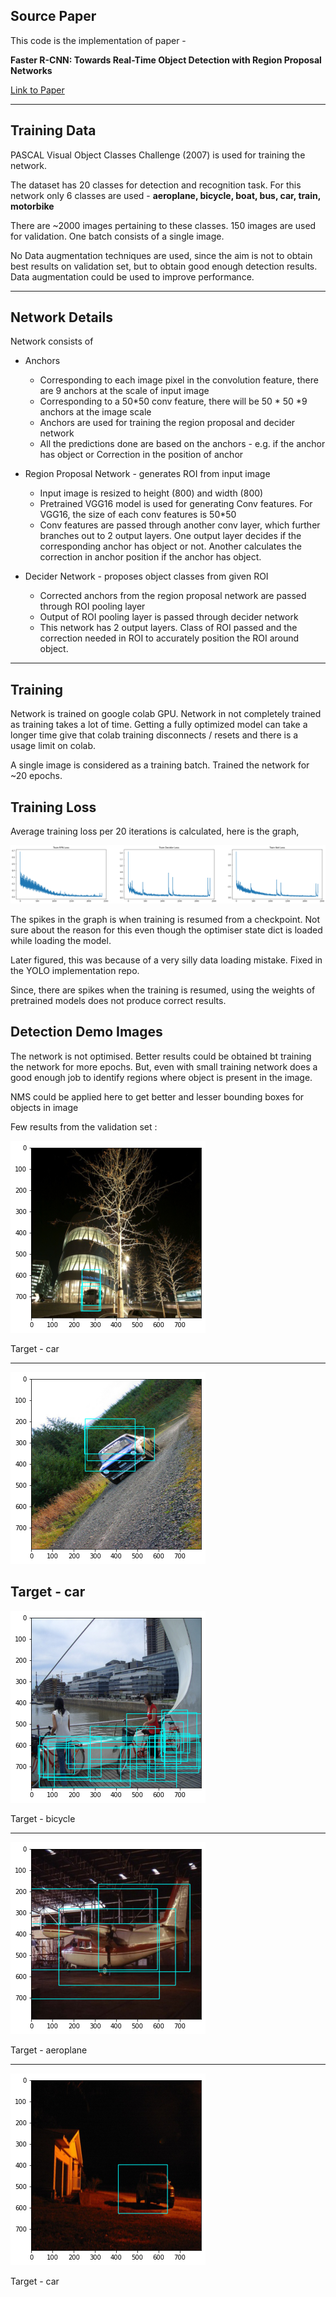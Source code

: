 ## Source Paper

This code is the implementation of paper - 

**Faster R-CNN: Towards Real-Time Object Detection with Region Proposal Networks** 

[Link to Paper](https://arxiv.org/abs/1506.01497)

--------
## Training Data

PASCAL Visual Object Classes Challenge (2007) is used for training the network. 

The dataset has 20 classes for detection and recognition task. For this network only 6 classes are used - **aeroplane, bicycle, boat, bus, car, train, motorbike**

There are ~2000 images pertaining to these classes. 150 images are used for validation. One batch consists of a single image. 

No Data augmentation techniques are used, since the aim is not to obtain best results on validation set, but to obtain good enough detection results. Data augmentation could be used to improve performance.

--------

## Network Details

Network consists of 
* Anchors 
  * Corresponding to each image pixel in the convolution feature, there are 9 anchors at the scale of input image
  * Corresponding to a 50*50 conv feature, there will be 50 * 50 *9 anchors at the image scale 
  * Anchors are used for training the region proposal and decider network
  * All the predictions done are based on the anchors - e.g. if the anchor has object or Correction in the position of anchor
* Region Proposal Network - generates ROI from input image
  * Input image is resized to height (800) and width (800)
  * Pretrained VGG16 model is used for generating Conv features. For VGG16, the size of each conv features is 50*50 
  * Conv features are passed through another conv layer, which further branches out to 2 output layers. One output layer decides if the corresponding anchor has object or not. Another calculates the correction in anchor position if the anchor has object.

* Decider Network - proposes object classes from given ROI 
  * Corrected anchors from the region proposal network are passed through ROI pooling layer
  * Output of ROI pooling layer is passed through decider network
  * This network has 2 output layers. Class of ROI passed and the correction needed in ROI to accurately position the ROI around object. 



--------

## Training
Network is trained on google colab GPU. Network in not completely trained as training takes a lot of time. Getting a fully optimized model can take a longer time give that colab training disconnects / resets and there is a usage limit on colab. 

A single image is considered as a training batch. Trained the network for ~20 epochs. 


## Training Loss 

Average training loss per 20 iterations is calculated, here is the graph, 

![Training Loss](Images/training_loss.png)

The spikes in the graph is when training is resumed from a checkpoint. Not sure about the reason for this even though the optimiser state dict is loaded while loading the model. 

Later figured, this was because of a very silly data loading mistake. Fixed in the YOLO implementation repo. 

Since, there are spikes when the training is resumed, using the weights of pretrained models does not produce correct results. 



## Detection Demo Images 

The network is not optimised. Better results could be obtained bt training the network for more epochs. But, even with small training network does a good enough job to identify regions where object is present in the image. 

NMS could be applied here to get better and lesser bounding boxes for objects in image

Few results from the validation set :

![demo_image](Images/car.png)

Target - car

--- 
![demo_image](Images/car3.png)

Target - car
--- 
![demo_image](Images/bicycle.png)


Target - bicycle

--- 
![demo_image](Images/aeroplane.png)

Target - aeroplane

--- 
![demo_image](Images/car_2.png)

Target - car
